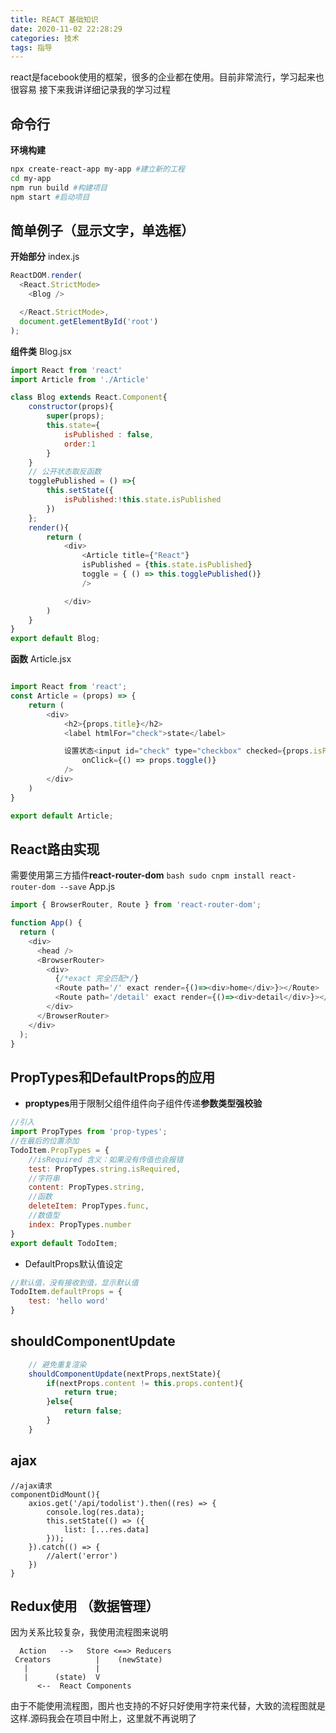```yaml
---
title: REACT 基础知识
date: 2020-11-02 22:28:29
categories: 技术
tags: 指导
---
```


react是facebook使用的框架，很多的企业都在使用。目前非常流行，学习起来也很容易
接下来我讲详细记录我的学习过程

<!-- more -->

## 命令行

**环境构建**
```bash
npx create-react-app my-app #建立新的工程
cd my-app 
npm run build #构建项目
npm start #启动项目
```
## 简单例子（显示文字，单选框）
**开始部分**
index.js
```javascript
ReactDOM.render(
  <React.StrictMode>
    <Blog />

  </React.StrictMode>,
  document.getElementById('root')
);
```
**组件类**
Blog.jsx
```javascript
import React from 'react'
import Article from './Article'

class Blog extends React.Component{
    constructor(props){
        super(props);
        this.state={
            isPublished : false,
            order:1
        }
    }
    // 公开状态取反函数
    togglePublished = () =>{
        this.setState({
            isPublished:!this.state.isPublished
        })
    };
    render(){
        return (
            <div>
                <Article title={"React"}
                isPublished = {this.state.isPublished}
                toggle = { () => this.togglePublished()}
                />

            </div>
        )
    }
}
export default Blog;
```

**函数**
Article.jsx

```javascript

import React from 'react';
const Article = (props) => {
    return (
        <div>
            <h2>{props.title}</h2>
            <label htmlFor="check">state</label>

            设置状态<input id="check" type="checkbox" checked={props.isPublished}
                onClick={() => props.toggle()}
            />
        </div>
    )
}

export default Article;

```

## React路由实现
需要使用第三方插件**react-router-dom**
```bash sudo cnpm install react-router-dom --save```
App.js
```javascript
import { BrowserRouter, Route } from 'react-router-dom';

function App() {
  return (
    <div> 
      <head />
      <BrowserRouter>
        <div>
          {/*exact 完全匹配*/}
          <Route path='/' exact render={()=><div>home</div>}></Route>
          <Route path='/detail' exact render={()=><div>detail</div>}></Route>
        </div>
      </BrowserRouter>
    </div>
  );
}
```
## PropTypes和DefaultProps的应用
+ **proptypes**用于限制父组件组件向子组件传递**参数类型强校验**
```javascript
//引入
import PropTypes from 'prop-types';
//在最后的位置添加
TodoItem.PropTypes = {
    //isRequired 含义：如果没有传值也会报错
    test: PropTypes.string.isRequired,
    //字符串
    content: PropTypes.string,
    //函数
    deleteItem: PropTypes.func,
    //数值型
    index: PropTypes.number
}
export default TodoItem;
```
+ DefaultProps默认值设定
```javascript
//默认值，没有接收到值，显示默认值
TodoItem.defaultProps = {
    test: 'hello word'
}
```
## shouldComponentUpdate
```javascript
    // 避免重复渲染
    shouldComponentUpdate(nextProps,nextState){
        if(nextProps.content != this.props.content){
            return true;
        }else{
            return false;
        }
    }
```
## ajax
    //ajax请求
    componentDidMount(){
        axios.get('/api/todolist').then((res) => {
            console.log(res.data);
            this.setState(() => ({
                list: [...res.data]
            }));
        }).catch(() => {
            //alert('error')
        })
    }



## Redux使用 （数据管理）
因为关系比较复杂，我使用流程图来说明
```
  Action   -->   Store <==> Reducers
 Creators          |    (newState)
   |               |
   |      (state)  V
      <--  React Components
```
由于不能使用流程图，图片也支持的不好只好使用字符来代替，大致的流程图就是这样.源码我会在项目中附上，这里就不再说明了

